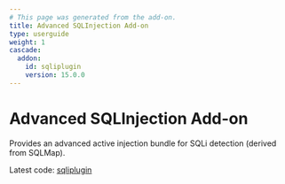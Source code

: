 ```yaml
---
# This page was generated from the add-on.
title: Advanced SQLInjection Add-on
type: userguide
weight: 1
cascade:
  addon:
    id: sqliplugin
    version: 15.0.0
---
```


# Advanced SQLInjection Add-on

Provides an advanced active injection bundle for SQLi detection (derived from SQLMap).

Latest code: [sqliplugin](https://github.com/zaproxy/zap-extensions/blob/main/addOns/sqliplugin/src/main/java/org/zaproxy/zap/extension/sqliplugin/)
